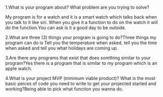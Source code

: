 1.What is your program about? What problem are you trying to solve?

My program is for a watch and it is a smart watch which talks back when you talk to it like siri. When you give it a function to do on the watch it will do the function.You can ask is it a good day to be outside.

2.What are three (3) things your program is going to do?Three things my program can do is Tell you the temperature when asked, tell you the time when asked and tell you what holidays are coming up.

3.Are there any programs that exist that does somthing similar to your program?Yes there is a program that is similar to my program which is an apple watch.

4.What is your project MVP (minimum viable product)? What is the most basic peices of code you need to write to get your projected started and working?Being able to pick what function you wanna do.
